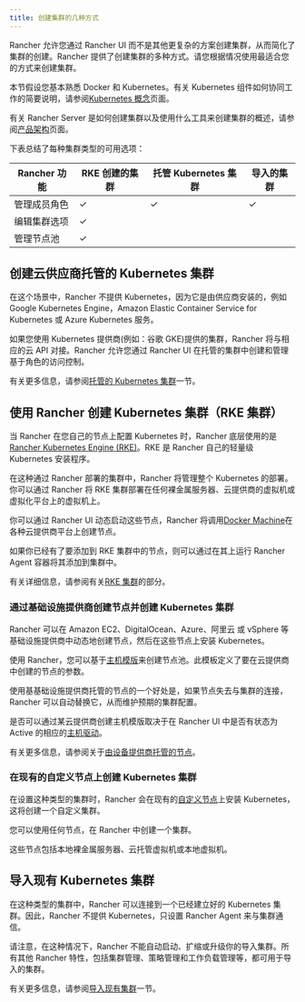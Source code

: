 ```yaml
---
title: 创建集群的几种方式
---
```


Rancher 允许您通过 Rancher UI 而不是其他更复杂的方案创建集群，从而简化了集群的创建。Rancher 提供了创建集群的多种方式。请您根据情况使用最适合您的方式来创建集群。

本节假设您基本熟悉 Docker 和 Kubernetes。有关 Kubernetes 组件如何协同工作的简要说明，请参阅[Kubernetes 概念](/docs/overview/concepts/_index)页面。

有关 Rancher Server 是如何创建集群以及使用什么工具来创建集群的概述，请参阅[产品架构](/docs/overview/architecture/_index)页面。

下表总结了每种集群类型的可用选项：

| Rancher 功能 | RKE 创建的集群 | 托管 Kubernetes 集群 | 导入的集群 |
| ------------ | -------------- | -------------------- | ---------- |
| 管理成员角色 | ✓              | ✓                    | ✓          |
| 编辑集群选项 | ✓              |                      |
| 管理节点池   | ✓              |                      |

## 创建云供应商托管的 Kubernetes 集群

在这个场景中，Rancher 不提供 Kubernetes，因为它是由供应商安装的，例如 Google Kubernetes Engine，Amazon Elastic Container Service for Kubernetes 或 Azure Kubernetes 服务。

如果您使用 Kubernetes 提供商(例如：谷歌 GKE)提供的集群，Rancher 将与相应的云 API 对接。Rancher 允许您通过 Rancher UI 在托管的集群中创建和管理基于角色的访问控制。

有关更多信息，请参阅[托管的 Kubernetes 集群](/docs/cluster-provisioning/hosted-kubernetes-clusters/_index)一节。

## 使用 Rancher 创建 Kubernetes 集群（RKE 集群）

当 Rancher 在您自己的节点上配置 Kubernetes 时，Rancher 底层使用的是[Rancher Kubernetes Engine (RKE)](https://rancher.com/docs/rke/latest/en/)。RKE 是 Rancher 自己的轻量级 Kubernetes 安装程序。

在这种通过 Rancher 部署的集群中，Rancher 将管理整个 Kubernetes 的部署。你可以通过 Rancher 将 RKE 集群部署在任何裸金属服务器、云提供商的虚拟机或虚拟化平台上的虚拟机上。

你可以通过 Rancher UI 动态启动这些节点，Rancher 将调用[Docker Machine](https://docs.docker.com/machine/)在各种云提供商平台上创建节点。

如果你已经有了要添加到 RKE 集群中的节点，则可以通过在其上运行 Rancher Agent 容器将其添加到集群中。

有关详细信息，请参阅有关[RKE 集群](/docs/cluster-provisioning/rke-clusters/_index)的部分。

### 通过基础设施提供商创建节点并创建 Kubernetes 集群

Rancher 可以在 Amazon EC2、DigitalOcean、Azure、阿里云 或 vSphere 等基础设施提供商中动态地创建节点，然后在这些节点上安装 Kubernetes。

使用 Rancher，您可以基于[主机模版](/docs/cluster-provisioning/rke-clusters/node-pools/_index)来创建节点池。此模板定义了要在云提供商中创建的节点的参数。

使用基基础设施提供商托管的节点的一个好处是，如果节点失去与集群的连接，Rancher 可以自动替换它，从而维护预期的集群配置。

是否可以通过某云提供商创建主机模版取决于在 Rancher UI 中是否有状态为 Active 的相应的[主机驱动](/docs/cluster-provisioning/rke-clusters/node-pools/_index)。

有关更多信息，请参阅关于[由设备提供商托管的节点](/docs/cluster-provisioning/rke-clusters/node-pools/_index)。

### 在现有的自定义节点上创建 Kubernetes 集群

在设置这种类型的集群时，Rancher 会在现有的[自定义节点](/docs/cluster-provisioning/rke-clusters/custom-nodes/_index)上安装 Kubernetes，这将创建一个自定义集群。

您可以使用任何节点，在 Rancher 中创建一个集群。

这些节点包括本地裸金属服务器、云托管虚拟机或本地虚拟机。

## 导入现有 Kubernetes 集群

在这种类型的集群中，Rancher 可以连接到一个已经建立好的 Kubernetes 集群。因此，Rancher 不提供 Kubernetes，只设置 Rancher Agent 来与集群通信。

请注意，在这种情况下，Rancher 不能自动启动、扩缩或升级你的导入集群。所有其他 Rancher 特性，包括集群管理、策略管理和工作负载管理等，都可用于导入的集群。

有关更多信息，请参阅[导入现有集群](/docs/cluster-provisioning/imported-clusters/_index)一节。
